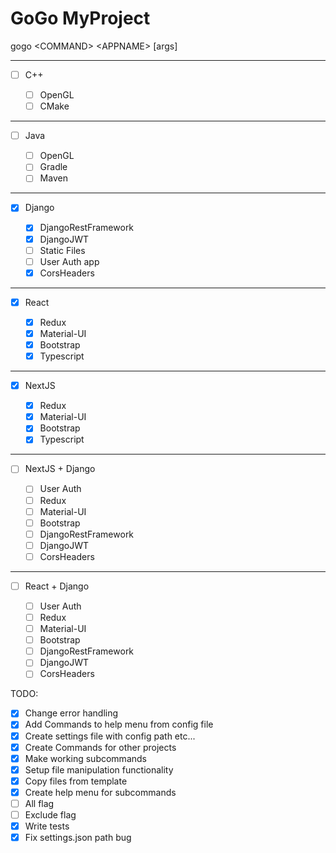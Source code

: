 # GoGo MyProject

gogo \<COMMAND> \<APPNAME> [args]

---

- [ ] C++

  - [ ] OpenGL
  - [ ] CMake

---

- [ ] Java

  - [ ] OpenGL
  - [ ] Gradle
  - [ ] Maven

---

- [x] Django

  - [x] DjangoRestFramework
  - [x] DjangoJWT
  - [ ] Static Files
  - [ ] User Auth app
  - [x] CorsHeaders

---

- [x] React

  - [x] Redux
  - [x] Material-UI
  - [x] Bootstrap
  - [x] Typescript

---

- [x] NextJS

  - [x] Redux
  - [x] Material-UI
  - [x] Bootstrap
  - [x] Typescript

---

- [ ] NextJS + Django

  - [ ] User Auth
  - [ ] Redux
  - [ ] Material-UI
  - [ ] Bootstrap
  - [ ] DjangoRestFramework
  - [ ] DjangoJWT
  - [ ] CorsHeaders

---

- [ ] React + Django

  - [ ] User Auth
  - [ ] Redux
  - [ ] Material-UI
  - [ ] Bootstrap
  - [ ] DjangoRestFramework
  - [ ] DjangoJWT
  - [ ] CorsHeaders

TODO:

- [x] Change error handling
- [x] Add Commands to help menu from config file
- [x] Create settings file with config path etc...
- [x] Create Commands for other projects
- [x] Make working subcommands
- [x] Setup file manipulation functionality
- [x] Copy files from template
- [x] Create help menu for subcommands
- [ ] All flag
- [ ] Exclude flag
- [x] Write tests
- [x] Fix settings.json path bug